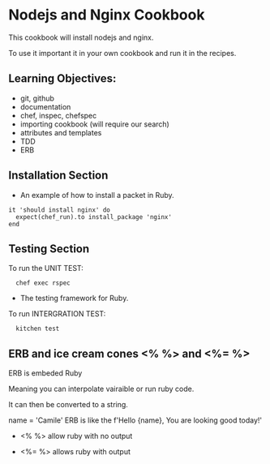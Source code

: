 # Nodejs and Nginx Cookbook

This cookbook will install nodejs and nginx.

To use it important it in your own cookbook and run it in the recipes.

## Learning Objectives:
- git, github
- documentation
- chef, inspec, chefspec
- importing cookbook (will require our search)
- attributes and templates
- TDD
- ERB

## Installation Section

- An example of how to install a packet in Ruby. 

```
it 'should install nginx' do
  expect(chef_run).to install_package 'nginx'
end
```

## Testing Section

To run the UNIT TEST:

```
  chef exec rspec
```
- The testing framework for Ruby.

To run INTERGRATION TEST:
```
  kitchen test
```

## ERB and ice cream cones <% %> and <%= %>

 ERB is embeded Ruby

 Meaning you can interpolate vairaible or run ruby code.

 It can then be converted to a string.

 name = 'Camile'
 ERB is like the f'Hello {name}, You are looking good today!'

- <% %> allow ruby with no output

- <%= %> allows ruby with output
